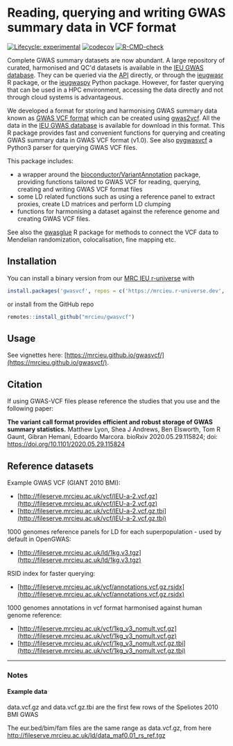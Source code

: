 # Reading, querying and writing GWAS summary data in VCF format

<!-- badges: start -->
[![Lifecycle:
experimental](https://img.shields.io/badge/lifecycle-experimental-orange.svg)](https://lifecycle.r-lib.org/articles/stages.html)
[![codecov](https://app.codecov.io/github/mrcieu/gwasvcf/branch/master/graphs/badge.svg)](https://app.codecov.io/github/mrcieu/gwasvcf)
[![R-CMD-check](https://github.com/MRCIEU/gwasvcf/actions/workflows/R-CMD-check.yaml/badge.svg)](https://github.com/MRCIEU/gwasvcf/actions/workflows/R-CMD-check.yaml)
<!-- badges: end -->

Complete GWAS summary datasets are now abundant. A large repository of curated, harmonised and QC'd datasets is available in the [IEU GWAS database](https://gwas.mrcieu.ac.uk/). They can be queried via the [API](https://api.opengwas.io/api/) directly, or through the [ieugwasr](https://github.com/mrcieu/ieugwasr) R package, or the [ieugwaspy](https://github.com/mrcieu/ieugwaspy) Python package. However, for faster querying that can be used in a HPC environment, accessing the data directly and not through cloud systems is advantageous. 

We developed a format for storing and harmonising GWAS summary data known as [GWAS VCF format](https://github.com/MRCIEU/gwas-vcf-specification/releases/tag/1.0.0) which can be created using [gwas2vcf](https://github.com/mrcieu/gwas2vcf). All the data in the [IEU GWAS database](https://gwas.mrcieu.ac.uk/) is available for download in this format. This R package provides fast and convenient functions for querying and creating GWAS summary data in GWAS VCF format (v1.0). See also [pygwasvcf](https://github.com/mrcieu/pygwasvcf) a Python3 parser for querying GWAS VCF files.

This package includes:

- a wrapper around the [bioconductor/VariantAnnotation](https://bioconductor.org/packages/release/bioc/html/VariantAnnotation.html) package, providing functions tailored to GWAS VCF for reading, querying, creating and writing GWAS VCF format files
- some LD related functions such as using a reference panel to extract proxies, create LD matrices and perform LD clumping
- functions for harmonising a dataset against the reference genome and creating GWAS VCF files.

See also the [gwasglue](https://github.com/MRCIEU/gwasglue) R package for methods to connect the VCF data to Mendelian randomization, colocalisation, fine mapping etc.

## Installation

You can install a binary version from our [MRC IEU r-universe](https://mrcieu.r-universe.dev/builds) with

```r
install.packages('gwasvcf', repos = c('https://mrcieu.r-universe.dev', 'https://cloud.r-project.org'))
```

or install from the GitHub repo

```r
remotes::install_github("mrcieu/gwasvcf")
```

## Usage

See vignettes here: [https://mrcieu.github.io/gwasvcf/](https://mrcieu.github.io/gwasvcf/).

## Citation

If using GWAS-VCF files please reference the studies that you use and the following paper:

**The variant call format provides efficient and robust storage of GWAS summary statistics.** Matthew Lyon, Shea J Andrews, Ben Elsworth, Tom R Gaunt, Gibran Hemani, Edoardo Marcora. bioRxiv 2020.05.29.115824; doi: https://doi.org/10.1101/2020.05.29.115824 


## Reference datasets

Example GWAS VCF (GIANT 2010 BMI):

- [http://fileserve.mrcieu.ac.uk/vcf/IEU-a-2.vcf.gz](http://fileserve.mrcieu.ac.uk/vcf/IEU-a-2.vcf.gz)
- [http://fileserve.mrcieu.ac.uk/vcf/IEU-a-2.vcf.gz.tbi](http://fileserve.mrcieu.ac.uk/vcf/IEU-a-2.vcf.gz.tbi)

1000 genomes reference panels for LD for each superpopulation - used by default in OpenGWAS:

- [http://fileserve.mrcieu.ac.uk/ld/1kg.v3.tgz](http://fileserve.mrcieu.ac.uk/ld/1kg.v3.tgz)

RSID index for faster querying:

- [http://fileserve.mrcieu.ac.uk/vcf/annotations.vcf.gz.rsidx](http://fileserve.mrcieu.ac.uk/vcf/annotations.vcf.gz.rsidx)

1000 genomes annotations in vcf format harmonised against human genome reference:

- [http://fileserve.mrcieu.ac.uk/vcf/1kg_v3_nomult.vcf.gz](http://fileserve.mrcieu.ac.uk/vcf/1kg_v3_nomult.vcf.gz)
- [http://fileserve.mrcieu.ac.uk/vcf/1kg_v3_nomult.vcf.gz.tbi](http://fileserve.mrcieu.ac.uk/vcf/1kg_v3_nomult.vcf.gz.tbi)

---

### Notes

#### Example data

data.vcf.gz and data.vcf.gz.tbi are the first few rows of the Speliotes 2010 BMI GWAS

The eur.bed/bim/fam files are the same range as data.vcf.gz, from here http://fileserve.mrcieu.ac.uk/ld/data_maf0.01_rs_ref.tgz
